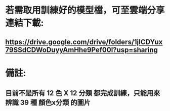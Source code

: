 # 若需取用訓練好的模型檔，可至雲端分享連結下載:

 https://drive.google.com/drive/folders/1jICDYux79SSdCDWoDuyyAmHhe9Pef00l?usp=sharing
 ---

# 備註:

 目前不是所有 12 色 X 12 分類 都完成訓練，只能用來辨識 39 種 顏色x分類 的圖片
 ---

